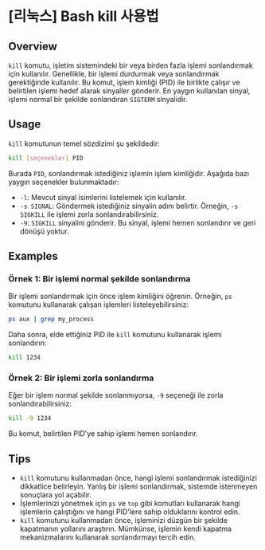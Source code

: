 # [리눅스] Bash kill 사용법

## Overview
`kill` komutu, işletim sistemindeki bir veya birden fazla işlemi sonlandırmak için kullanılır. Genellikle, bir işlemi durdurmak veya sonlandırmak gerektiğinde kullanılır. Bu komut, işlem kimliği (PID) ile birlikte çalışır ve belirtilen işlemi hedef alarak sinyaller gönderir. En yaygın kullanılan sinyal, işlemi normal bir şekilde sonlandıran `SIGTERM` sinyalidir.

## Usage
`kill` komutunun temel sözdizimi şu şekildedir:

```bash
kill [seçenekler] PID
```

Burada `PID`, sonlandırmak istediğiniz işlemin işlem kimliğidir. Aşağıda bazı yaygın seçenekler bulunmaktadır:

- `-l`: Mevcut sinyal isimlerini listelemek için kullanılır.
- `-s SIGNAL`: Göndermek istediğiniz sinyalin adını belirtir. Örneğin, `-s SIGKILL` ile işlemi zorla sonlandırabilirsiniz.
- `-9`: `SIGKILL` sinyalini gönderir. Bu sinyal, işlemi hemen sonlandırır ve geri dönüşü yoktur.

## Examples
### Örnek 1: Bir işlemi normal şekilde sonlandırma
Bir işlemi sonlandırmak için önce işlem kimliğini öğrenin. Örneğin, `ps` komutunu kullanarak çalışan işlemleri listeleyebilirsiniz:

```bash
ps aux | grep my_process
```

Daha sonra, elde ettiğiniz PID ile `kill` komutunu kullanarak işlemi sonlandırın:

```bash
kill 1234
```

### Örnek 2: Bir işlemi zorla sonlandırma
Eğer bir işlem normal şekilde sonlanmıyorsa, `-9` seçeneği ile zorla sonlandırabilirsiniz:

```bash
kill -9 1234
```

Bu komut, belirtilen PID'ye sahip işlemi hemen sonlandırır.

## Tips
- `kill` komutunu kullanmadan önce, hangi işlemi sonlandırmak istediğinizi dikkatlice belirleyin. Yanlış bir işlemi sonlandırmak, sistemde istenmeyen sonuçlara yol açabilir.
- İşlemlerinizi yönetmek için `ps` ve `top` gibi komutları kullanarak hangi işlemlerin çalıştığını ve hangi PID'lere sahip olduklarını kontrol edin.
- `kill` komutunu kullanmadan önce, işleminizi düzgün bir şekilde kapatmanın yollarını araştırın. Mümkünse, işlemin kendi kapatma mekanizmalarını kullanarak sonlandırmayı tercih edin.
